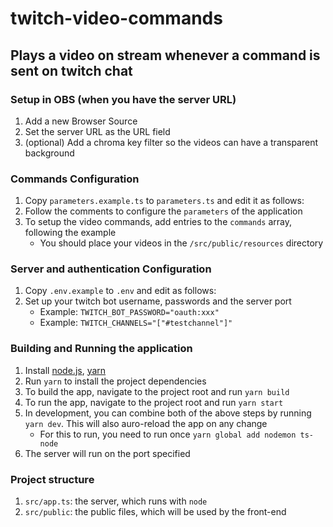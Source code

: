 # twitch-video-commands

## Plays a video on stream whenever a command is sent on twitch chat

### Setup in OBS (when you have the server URL)
1) Add a new Browser Source
2) Set the server URL as the URL field
3) (optional) Add a chroma key filter so the videos can have a transparent background

### Commands Configuration
1) Copy `parameters.example.ts` to `parameters.ts` and edit it as follows:
2) Follow the comments to configure the `parameters` of the application
3) To setup the video commands, add entries to the `commands` array, following the example
   * You should place your videos in the `/src/public/resources` directory

### Server and authentication Configuration
1) Copy `.env.example` to `.env` and edit as follows:
2) Set up your twitch bot username, passwords and the server port
   * Example: `TWITCH_BOT_PASSWORD="oauth:xxx"`
   * Example: `TWITCH_CHANNELS="["#testchannel"]"`

### Building and Running the application
1) Install [node.js](https://nodejs.org/en/download/), [yarn](https://classic.yarnpkg.com/en/docs/install)
2) Run `yarn` to install the project dependencies
3) To build the app, navigate to the project root and run `yarn build`
4) To run the app, navigate to the project root and run `yarn start`
5) In development, you can combine both of the above steps by running `yarn dev`. This will also auro-reload the app on any change
   * For this to run, you need to run once `yarn global add nodemon ts-node`
6) The server will run on the port specified

### Project structure
1) `src/app.ts`: the server, which runs with `node`
2) `src/public`: the public files, which will be used by the front-end
